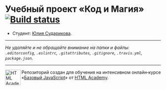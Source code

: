# Учебный проект «Код и Магия» [![Build status][travis-image]][travis-url]

* Студент: [Юлия Сударикова](https://up.htmlacademy.ru/javascript/10/user/174784).

---

_Не удаляйте и не обращайте внимание на папки и файлы:_<br>
_`.editorconfig`, `.eslintrc`, `.gitattributes`, `.gitignore`, `.travis.yml`, `package.json`._

---

<a href="https://htmlacademy.ru/intensive/javascript"><img align="left" width="50" height="50" title="HTML Academy" src="https://up.htmlacademy.ru/static/img/intensive/javascript/logo-for-github.svg"></a>

Репозиторий создан для обучения на интенсивном онлайн‑курсе «[Базовый JavaScript](https://htmlacademy.ru/intensive/javascript)» от [HTML Academy](https://htmlacademy.ru).

[travis-image]: https://travis-ci.org/htmlacademy-javascript/174784-code-and-magick.svg?branch=master
[travis-url]: https://travis-ci.org/htmlacademy-javascript/174784-code-and-magick
